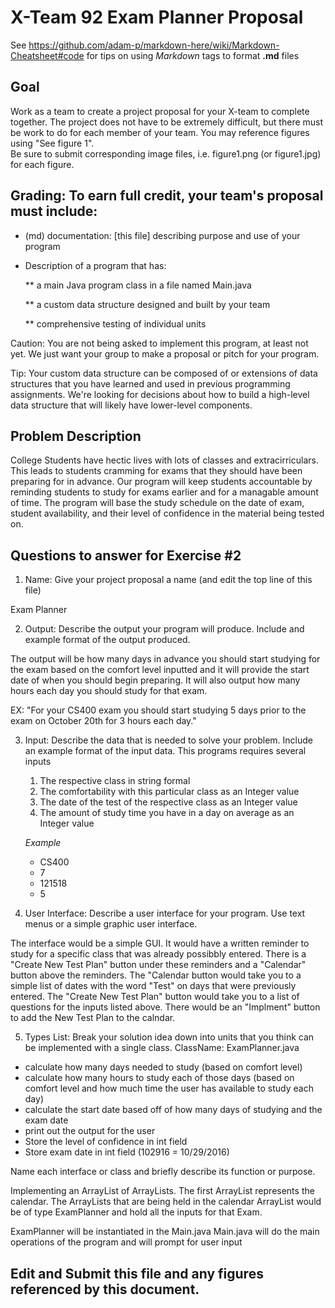 # X-Team 92 Exam Planner Proposal

See https://github.com/adam-p/markdown-here/wiki/Markdown-Cheatsheet#code for tips on using *Markdown* tags to format __.md__ files

## Goal

Work as a team to create a project proposal for your X-team to complete together.
The project does not have to be extremely difficult,
but there must be work to do for each member of your team.
You may reference figures using "See figure 1".  
Be sure to submit corresponding image files, i.e. figure1.png (or figure1.jpg) for each figure.

## Grading: To earn full credit, your team's proposal must include:

* (md) documentation: [this file] describing purpose and use of your program

* Description of a program that has:

  ** a main Java program class in a file named Main.java
  
  ** a custom data structure designed and built by your team
  
  ** comprehensive testing of individual units
  
 Caution: You are not being asked to implement this program, at least not yet. 
 We just want your group to make a proposal or pitch for your program.
 
 Tip: Your custom data structure can be composed of or extensions of data structures that you have learned and used in previous programming assignments.  We're looking for decisions about how to build a high-level data structure that will likely have lower-level components.

## Problem Description

College Students have hectic lives with lots of classes and extracirriculars. This leads to students cramming for exams that 
they should have been preparing for in advance.  Our program will keep students accountable by reminding students to study for exams earlier and for a managable amount of time. The program will base the study schedule on the date of exam, student availability, and their level of confidence in the material being tested on. 

## Questions to answer for Exercise #2

1. Name: Give your project proposal a name (and edit the top line of this file)

Exam Planner

2. Output: Describe the output your program will produce.  Include and example format of the output produced.

The output will be how many days in advance you should start studying for the exam based on the comfort level inputted and it will provide the start date of when you should begin preparing. It will also output how many hours each day you should study for that exam.

EX: "For your CS400 exam you should start studying 5 days prior to the exam on October 20th for 3 hours each day."

3. Input: Describe the data that is needed to solve your problem. Include an example format of the input data.
This programs requires several inputs
   1. The respective class in string formal
   1. The comfortability with this particular class as an Integer value
   1. The date of the test of the respective class as an Integer value
   1. The amount of study time you have in a day on average as an Integer value
    
   *Example*
   - CS400
   - 7
   - 121518
   - 5

4. User Interface: Describe a user interface for your program.  Use text menus or a simple graphic user interface. 

The interface would be a simple GUI. It would have a written reminder to study for a specific class that was already possibbly entered.
There is a "Create New Test Plan" button under these reminders and a "Calendar" button above the reminders. The "Calendar 
button would take you to a simple list of dates with the word "Test" on days that were previously entered. The "Create New 
Test Plan" button would take you to a list of questions for the inputs listed above. There would be an "Implment" button to 
add the New Test Plan to the calndar.

5. Types List: Break your solution idea down into units that you think can be implemented with a single class.
ClassName: ExamPlanner.java
* calculate how many days needed to study (based on comfort level)
* calculate how many hours to study each of those days (based on comfort level and how much time the user has available to study each day)
* calculate the start date based off of how many days of studying and the exam date
* print out the output for the user
* Store the level of confidence in int field
* Store exam date in int field (102916 = 10/29/2016)

Name each interface or class and briefly describe its function or purpose.


Implementing an ArrayList of ArrayLists. The first ArrayList represents the calendar. The ArrayLists that 
are being held in the calendar ArrayList would be of type ExamPlanner and hold all the inputs for that Exam.

ExamPlanner will be instantiated in the Main.java
Main.java will do the main operations of the program and will prompt for user input


## Edit and Submit this file and any figures referenced by this document.

